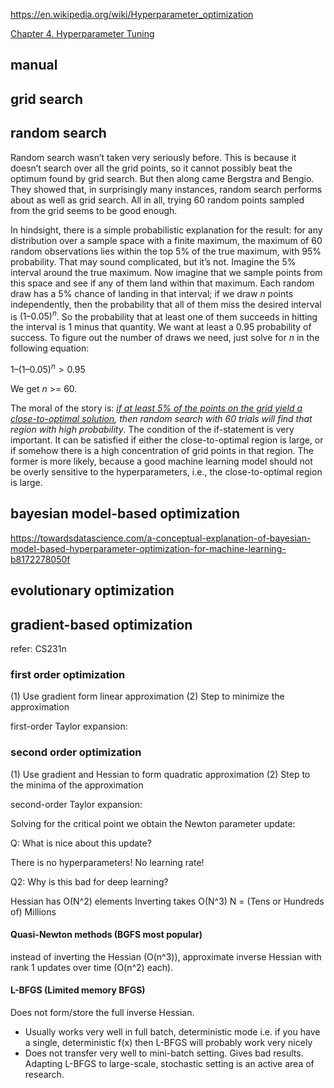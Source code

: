 https://en.wikipedia.org/wiki/Hyperparameter_optimization

[Chapter 4. Hyperparameter Tuning](https://www.oreilly.com/library/view/evaluating-machine-learning/9781492048756/ch04.html) 



## manual



## grid search



## random search

Random search wasn’t taken very seriously before. This is because it doesn’t search over all the grid points, so it cannot possibly beat the optimum found by grid search. But then along came Bergstra and Bengio. They showed that, in surprisingly many instances, random search performs about as well as grid search. All in all, trying 60 random points sampled from the grid seems to be good enough.

In hindsight, there is a simple probabilistic explanation for the result: for any distribution over a sample space with a finite maximum, the maximum of 60 random observations lies within the top 5% of the true maximum, with 95% probability. That may sound complicated, but it’s not. Imagine the 5% interval around the true maximum. Now imagine that we sample points from this space and see if any of them land within that maximum. Each random draw has a 5% chance of landing in that interval; if we draw *n* points independently, then the probability that all of them miss the desired interval is $(1 – 0.05)^n​$. So the probability that at least one of them succeeds in hitting the interval is 1 minus that quantity. We want at least a 0.95 probability of success. To figure out the number of draws we need, just solve for *n* in the following equation:

$1 – (1 – 0.05)^n > 0.95​$

We get *n* >= 60.

The moral of the story is: *<u>if at least 5% of the points on the grid yield a close-to-optimal solution</u>, then random search with 60 trials will find that region with high probability*. The condition of the if-statement is very important. It can be satisfied if either the close-to-optimal region is large, or if somehow there is a high concentration of grid points in that region. The former is more likely, because a good machine learning model should not be overly sensitive to the hyperparameters, i.e., the close-to-optimal region is large.

## bayesian model-based optimization

https://towardsdatascience.com/a-conceptual-explanation-of-bayesian-model-based-hyperparameter-optimization-for-machine-learning-b8172278050f



## evolutionary optimization



## gradient-based optimization

refer: CS231n

### first order optimization

(1) Use gradient form linear approximation
(2) Step to minimize the approximation

first-order Taylor expansion:





### second order optimization

(1) Use gradient and Hessian to form quadratic approximation
(2) Step to the minima of the approximation

second-order Taylor expansion:



Solving for the critical point we obtain the Newton parameter update:



Q: What is nice about this update?

There is no hyperparameters! No learning rate!

Q2: Why is this bad for deep learning?

Hessian has O(N^2) elements
Inverting takes O(N^3)
N = (Tens or Hundreds of) Millions

#### Quasi-Newton methods (BGFS most popular)

instead of inverting the Hessian (O(n^3)), approximate inverse Hessian with rank 1 updates over time (O(n^2) each).



#### L-BFGS  (Limited memory BFGS)

Does not form/store the full inverse Hessian.

- Usually works very well in full batch, deterministic mode i.e. if you have a single, deterministic f(x) then L-BFGS will probably work very nicely
- Does not transfer very well to mini-batch setting. Gives bad results. Adapting L-BFGS to large-scale, stochastic setting is an active area of research.















